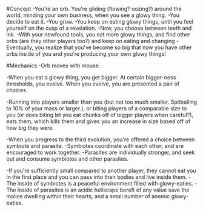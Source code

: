 #Concept
-You're an orb. You're gliding (flowing? oozing?) around the world, minding your own business, when you see a glowy thing.
-You decide to eat it.
-You grow.
-You keep on eating glowy things, until you feel yourself on the cusp of a revelation.
-Now, you choose between teeth and ink.
-With your newfound tools, you eat more glowy things, and find other orbs (are they other players too?) and keep on eating and changing
-Eventually, you realize that you've become so big that now you have other orbs inside of you and you're producing your own glowy things!

#Mechanics
-Orb moves with mouse.  

-When you eat a glowy thing, you get bigger. At certain bigger-ness thresholds, you evolve. When you evolve, you are presented a pair of choices.  

-Running into players smaller than you (but not too much smaller. Spitballing to 10% of your mass or larger.), or biting players of a comparable size to you (or does biting let you eat chunks off of bigger players when careful?), eats them, which kills them and gives you an increase in size based off of how big they were.  

-When you progress to the third evolution, you're offered a choice between symbiote and parasite.
-Symbiotes coordinate with each other, and are encouraged to work together.
-Parasites are individually stronger, and seek out and consume symbiotes and other parasites.  

-If you're sufficiently small compared to another player, they cannot eat you in the first place and you can pass into their bodies and live inside them.
-The inside of symbiotes is a peaceful environment filled with glowy-eaties.
-The inside of parasites is an acidic hellscape bereft of any value save the malice dwelling within their hearts, and a small number of anemic glowy-eaties.